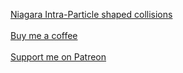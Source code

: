 [Niagara Intra-Particle shaped collisions](NiagaraPreciseCollisions.html)
<br><br>
<a href="https://buymeacoffee.com/michaelroyalty">Buy me a coffee</a>
<br><br>
<a href="https://patreon.com/MichaelRoyalty">Support me on Patreon</a>
